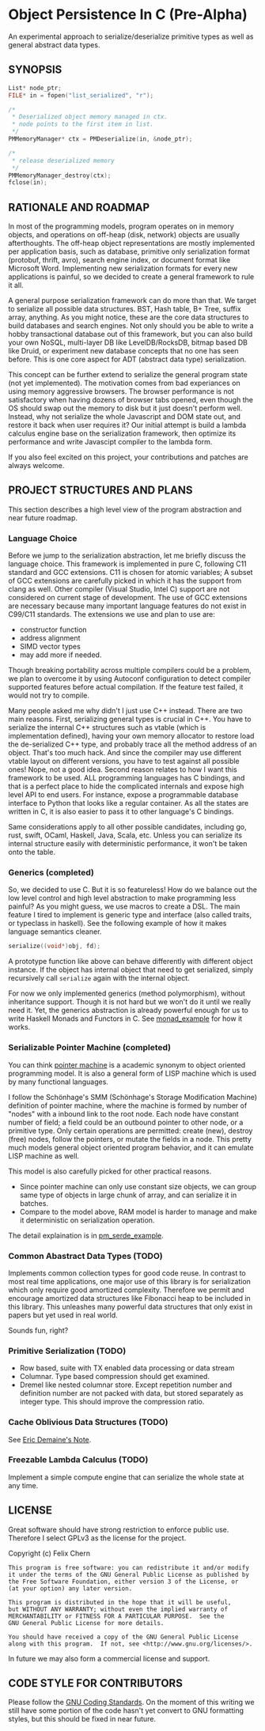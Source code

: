 Object Persistence In C (Pre-Alpha)
=======================

An experimental approach to serialize/deserialize primitive types as well
as general abstract data types.

SYNOPSIS
--------

```c
List* node_ptr;
FILE* in = fopen("list_serialized", "r");

/*
 * Deserialized object memory managed in ctx.
 * node points to the first item in list.
 */
PMMemoryManager* ctx = PMDeserialize(in, &node_ptr);

/*
 * release deserialized memory
 */
PMMemoryManager_destroy(ctx);
fclose(in);
```

RATIONALE AND ROADMAP
---------------------

In most of the programming models, program operates on in memory
objects, and operations on off-heap (disk, network) objects are usually
afterthoughts. The off-heap object representations are mostly
implemented per application basis, such as database, primitive only
serialization format (protobuf, thrift, avro), search engine index, or
document format like Microsoft Word. Implementing new serialization
formats for every new applications is painful, so we decided to create a
general framework to rule it all.

A general purpose serialization framework can do more than that. We
target to serialize all possible data structures. BST, Hash table, B+
Tree, suffix array, anything. As you might notice, these are the core
data structures to build databases and search engines. Not only should
you be able to write a hobby transactional database out of this
framework, but you can also build your own NoSQL, multi-layer DB like
LevelDB/RocksDB, bitmap based DB like Druid, or experiment new database
concepts that no one has seen before. This is one core aspect for
ADT (abstract data type) serialization.

This concept can be further extend to serialize the general program
state (not yet implemented). The motivation comes from bad experiances
on using memory aggressive browsers. The browser performance is not
satisfactory when having dozens of browser tabs opened, even though the
OS should swap out the memory to disk but it just doesn't perform well.
Instead, why not serialize the whole Javascript and DOM state out, and
restore it back when user requires it? Our initial attempt is build a
lambda calculus engine base on the serialization framework, then
optimize its performance and write Javascipt compiler to the lambda
form.

If you also feel excited on this project, your contributions and patches
are always welcome.

PROJECT STRUCTURES AND PLANS
----------------------------

This section describes a high level view of the program abstraction and
near future roadmap.

### Language Choice

Before we jump to the serialization abstraction, let me briefly discuss
the language choice. This framework is implemented in pure C, following
C11 standard and GCC extensions. C11 is chosen for atomic variables; A
subset of GCC extensions are carefully picked in which it has the
support from clang as well.  Other compiler (Visual Studio, Intel C)
support are not considered on current stage of development.  The use of
GCC extensions are necessary because many important language features do
not exist in C99/C11 standards. The extensions we use and plan to use
are:

* constructor function
* address alignment
* SIMD vector types
* may add more if needed.

Though breaking portability across multiple compilers could be a
problem, we plan to overcome it by using Autoconf configuration
to detect compiler supported features before actual compilation.
If the feature test failed, it would not try to compile.

Many people asked me why didn't I just use C++ instead. There are two
main reasons. First, serializing general types is crucial in C++.  You
have to serialize the internal C++ structures such as vtable (which is
implementation defined), having your own memory allocator to restore
load the de-serialized C++ type, and probably trace all the method
address of an object. That's too much hack. And since the compiler may
use different vtable layout on different versions, you have to test
against all possible ones! Nope, not a good idea. Second reason relates
to how I want this framework to be used. ALL programming languages has C
bindings, and that is a perfect place to hide the complicated internals
and expose high level API to end users. For instance, expose a
programmable database interface to Python that looks like a regular
container. As all the states are written in C, it is also easier to pass
it to other language's C bindings.

Same considerations apply to all other possible candidates, including
go, rust, swift, OCaml, Haskell, Java, Scala, etc. Unless you can
serialize its internal structure easily with deterministic performance,
it won't be taken onto the table.

### Generics (completed)

So, we decided to use C. But it is so featureless! How do we balance out
the low level control and high level abstraction to make programming
less painful? As you might guess, we use macros to create a DSL. The
main feature I tired to implement is generic type and interface (also
called traits, or typeclass in haskell). See the following example of
how it makes language semantics cleaner.

```c
serialize((void*)obj, fd);
```

A prototype function like above can behave differently with different
object instance. If the object has internal object that need to get
serialized, simply recursively call `serialize` again with the internal
object.

For now we only implemented generics (method polymorphism), without
inheritance support. Though it is not hard but we won't do it until we
really need it. Yet, the generics abstraction is already powerful enough
for us to write Haskell Monads and Functors in C. See
[monad_example](https://github.com/dryman/opic/tree/master/monad_example)
for how it works.

### Serializable Pointer Machine (completed)

You can think [pointer machine][pmachine] is a academic synonym to
object oriented programming model. It is also a general form of LISP
machine which is used by many functional languages.

I follow the Schönhage's SMM (Schönhage's Storage Modification Machine)
definition of pointer machine, where the machine is formed by number of
"nodes" with a inbound link to the root node. Each node have constant
number of field; a field could be an outbound pointer to other node, or
a primitive type.  Only certain operations are permitted: create (new),
destroy (free) nodes, follow the pointers, or mutate the fields in a
node. This pretty much models general object oriented program behavior,
and it can emulate LISP machine as well. 

This model is also carefully picked for other practical reasons.

* Since pointer machine can only use constant size objects, we can
  group same type of objects in large chunk of array, and can serialize
  it in batches.
* Compare to the model above, RAM model is harder to manage and make
  it deterministic on serialization operation.

The detail explaination is in
[pm_serde_example](https://github.com/dryman/opic/tree/master/pm_serde_example).

[pmachine]: https://en.wikipedia.org/wiki/Pointer_machine

### Common Abastract Data Types (TODO)

Implements common collection types for good code reuse. In contrast to
most real time applications, one major use of this library is for
serialization which only require good amortized complexity. Therefore we
permit and encourage amortized data structures like Fibonacci heap to be
included in this library. This unleashes many powerful data structures
that only exist in papers but yet used in real world.

Sounds fun, right?

### Primitive Serialization (TODO)

* Row based, suite with TX enabled data processing or data stream
* Columnar. Type based compression should get examined.
* Dremel like nested columnar store. Except repetition number and
  definition number are not packed with data, but stored separately as
  integer type. This should improve the compression ratio.

### Cache Oblivious Data Structures (TODO)

See [Eric Demaine's Note][cache oblivious].

[cache oblivious]: http://erikdemaine.org/papers/BRICS2002/paper.pdf

### Freezable Lambda Calculus (TODO)

Implement a simple compute engine that can serialize the whole state at
any time.

LICENSE
-------

Great software should have strong restriction to enforce public use.
Therefore I select GPLv3 as the license for the project.

Copyright (c) Felix Chern

    This program is free software: you can redistribute it and/or modify
    it under the terms of the GNU General Public License as published by
    the Free Software Foundation, either version 3 of the License, or
    (at your option) any later version.

    This program is distributed in the hope that it will be useful,
    but WITHOUT ANY WARRANTY; without even the implied warranty of
    MERCHANTABILITY or FITNESS FOR A PARTICULAR PURPOSE.  See the
    GNU General Public License for more details.

    You should have received a copy of the GNU General Public License
    along with this program.  If not, see <http://www.gnu.org/licenses/>.

In future we may also form a commercial license and support.

CODE STYLE FOR CONTRIBUTORS
---------------------------

Please follow the [GNU Coding Standards][gnuc]. On the moment of this
writing we still have some portion of the code hasn't yet convert to GNU
formatting styles, but this should be fixed in near future.

[gnuc]: https://www.gnu.org/prep/standards/standards.html

